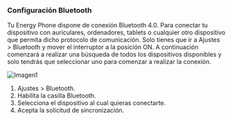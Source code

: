 ### Configuración Bluetooth

Tu Energy Phone dispone de conexión Bluetooth 4.0. Para conectar tu dispositivo con auriculares, ordenadores, tablets o cualquier otro dispositivo que permita dicho protocolo de comunicación. Solo tienes que ir a Ajustes > Bluetooth y mover el interruptor a la posición ON. A continuación comenzará a realizar una búsqueda de todos los dispositivos disponibles y solo tendrás que seleccionar uno para comenzar a realizar la conexión.

![Imagen1](http://static.energysistem.com/images/manuals/39594/542d0d74b4dcb.jpg)

1. Ajustes > Bluetooth.
2. Habilita la casilla Bluetooth.
3. Selecciona el dispositivo al cual quieras conectarte.
4. Acepta la solicitud de sincronización.
